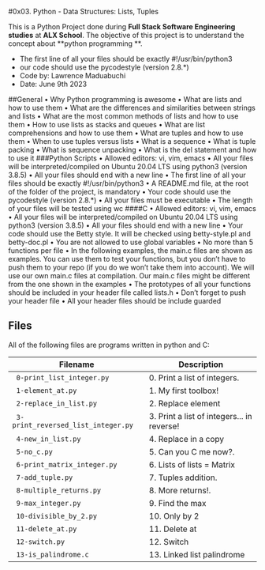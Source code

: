 #0x03. Python - Data Structures: Lists, Tuples

This is a Python Project done during **Full Stack Software Engineering studies** at **ALX School**. The objective of this project is to understand the concept about **python programming **.

* The first line of all your files should be exactly #!/usr/bin/python3
* our code should use the pycodestyle (version 2.8.*)
* Code by: Lawrence Maduabuchi
* Date: June 9th 2023

##General
•	Why Python programming is awesome
•	What are lists and how to use them
•	What are the differences and similarities between strings and lists
•	What are the most common methods of lists and how to use them
•	How to use lists as stacks and queues
•	What are list comprehensions and how to use them
•	What are tuples and how to use them
•	When to use tuples versus lists
•	What is a sequence
•	What is tuple packing
•	What is sequence unpacking
•	What is the del statement and how to use it
###Python Scripts
•	Allowed editors: vi, vim, emacs
•	All your files will be interpreted/compiled on Ubuntu 20.04 LTS using python3 (version 3.8.5)
•	All your files should end with a new line
•	The first line of all your files should be exactly #!/usr/bin/python3
•	A README.md file, at the root of the folder of the project, is mandatory
•	Your code should use the pycodestyle (version 2.8.*)
•	All your files must be executable
•	The length of your files will be tested using wc
####C
•	Allowed editors: vi, vim, emacs
•	All your files will be interpreted/compiled on Ubuntu 20.04 LTS using python3 (version 3.8.5)
•	All your files should end with a new line
•	Your code should use the Betty style. It will be checked using betty-style.pl and betty-doc.pl
•	You are not allowed to use global variables
•	No more than 5 functions per file
•	In the following examples, the main.c files are shown as examples. You can use them to test your functions, but you don’t have to push them to your repo (if you do we won’t take them into account). We will use our own main.c files at compilation. Our main.c files might be different from the one shown in the examples
•	The prototypes of all your functions should be included in your header file called lists.h
•	Don’t forget to push your header file
•	All your header files should be include guarded

## Files

All of the following files are programs written in python and C:

| Filename | Description |
| -------- | ----------- |
| ` 0-print_list_integer.py` |0. Print a list of integers.|
| ` 1-element_at.py` | 1. My first toolbox!|
| ` 2-replace_in_list.py` | 2. Replace element|
| ` 3-print_reversed_list_integer.py` | 3. Print a list of integers... in reverse!|
| ` 4-new_in_list.py` | 4. Replace in a copy|
| ` 5-no_c.py` | 5. Can you C me now?.|
| ` 6-print_matrix_integer.py` | 6. Lists of lists = Matrix|
| ` 7-add_tuple.py` | 7. Tuples addition.|
| ` 8-multiple_returns.py` | 8. More returns!.|
| ` 9-max_integer.py` | 9. Find the max|
| ` 10-divisible_by_2.py` | 10. Only by 2|
| ` 11-delete_at.py` | 11. Delete at|
| ` 12-switch.py` | 12. Switch|
| ` 13-is_palindrome.c` | 13. Linked list palindrome|
